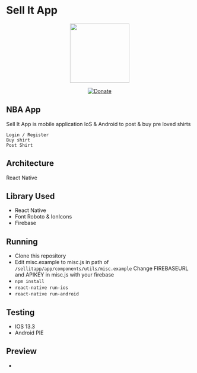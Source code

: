 Sell It App
===================
<p align="center"><img src="https://raw.githubusercontent.com/kahell/booking-expert/master/reactnative.png" width="160"></p>
<p align="center">
<a href="#" rel="nofollow"><img src="https://camo.githubusercontent.com/aa6cd44c832344c7b6e5edfc8524c46d4bec971b/68747470733a2f2f696d672e736869656c64732e696f2f62616467652f446f6e6174652d50617950616c2d677265656e2e7376673f6d61784167653d363030" alt="Donate" data-canonical-src="https://img.shields.io/badge/Donate-PayPal-green.svg?maxAge=600" style="max-width:100%;"></a>
</p>

## NBA App
Sell It App is mobile application IoS &amp; Android to post & buy pre loved shirts
```
Login / Register
Buy shirt
Post Shirt
```

## Architecture
React Native

## Library Used
- React Native
- Font Roboto & IonIcons
- Firebase

## Running
- Clone this repository
- Edit misc.example to misc.js in path of ``` /sellitapp/app/components/utils/misc.example ```
  Change FIREBASEURL and APIKEY in misc.js with your firebase 
- ``` npm install ```
- ``` react-native run-ios ```
- ``` react-native run-android ```

## Testing
- IOS 13.3
- Android PIE 

## Preview
- 